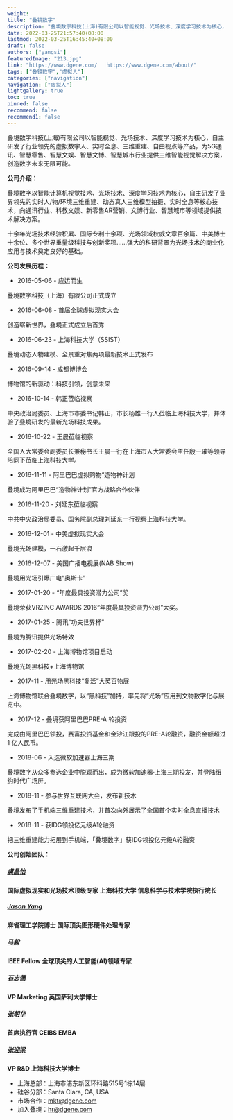 ```yaml
---
weight: 
title: "叠镜数字"
description: "叠境数字科技(上海)有限公司以智能视觉、光场技术、深度学习技术为核心，自主研发了行业领先的虚拟数字人、实时全息、三维重建、自由视点等产品，为5G通讯、智慧零售、智慧文娱、智慧文博、智慧城市行业提供三维智能视觉解决方案，创造数字未来无限可能。"
date: 2022-03-25T21:57:40+08:00
lastmod: 2022-03-25T16:45:40+08:00
draft: false
authors: ["yangsi"]
featuredImage: "213.jpg"
link: "https://www.dgene.com/   https://www.dgene.com/about/"
tags: ["叠镜数字","虚拟人"]
categories: ["navigation"]
navigation: ["虚拟人"]
lightgallery: true
toc: true
pinned: false
recommend: false
recommend1: false
---
```


叠境数字科技(上海)有限公司以智能视觉、光场技术、深度学习技术为核心，自主研发了行业领先的虚拟数字人、实时全息、三维重建、自由视点等产品，为5G通讯、智慧零售、智慧文娱、智慧文博、智慧城市行业提供三维智能视觉解决方案，创造数字未来无限可能。

**公司介绍：**

叠境数字以智能计算机视觉技术、光场技术、深度学习技术为核心，自主研发了业界领先的实时人/物/环境三维重建、动态真人三维模型拍摄、实时全息等核心技术，向通讯行业、科教文娱、新零售AR营销、文博行业、智慧城市等领域提供技术解决方案。

十余年光场技术经验积累、国际专利十余项、光场领域权威文章百余篇、中美博士十余位、多个世界重量级科技与创新奖项……强大的科研背景为光场技术的商业化应用与技术奠定良好的基础。

**公司发展历程：**

- 2016-05-06 - 应运而生

叠境数字科技（上海）有限公司正式成立

- 2016-06-08 - 首届全球虚拟现实大会

创造崭新世界，叠境正式成立后首秀

- 2016-06-23 - 上海科技大学（SSIST）

叠境动态人物建模、全景重对焦两项最新技术正式发布

- 2016-09-14 - 成都博博会

博物馆的新驱动：科技引领，创意未来

- 2016-10-14 - 韩正莅临视察

中央政治局委员、上海市市委书记韩正，市长杨雄一行人莅临上海科技大学，并体验了叠境研发的最新光场科技成果。

- 2016-10-22 - 王晨莅临视察

全国人大常委会副委员长兼秘书长王晨一行在上海市人大常委会主任殷一璀等领导陪同下莅临上海科技大学。

- 2016-11-11 - 阿里巴巴虚拟购物“造物神计划

叠境成为阿里巴巴“造物神计划”官方战略合作伙伴

- 2016-11-20 - 刘延东莅临视察

中共中央政治局委员、国务院副总理刘延东一行视察上海科技大学。

- 2016-12-01 - 中美虚拟现实大会

叠境光场建模，一石激起千层浪

- 2016-12-07 - 美国广播电视展(NAB Show)

叠境用光场引爆广电“奥斯卡”

- 2017-01-20 - “年度最具投资潜力公司”奖

叠境荣获VRZINC AWARDS 2016“年度最具投资潜力公司”大奖。

- 2017-01-25 - 腾讯“功夫世界杯”

叠境为腾讯提供光场特效

- 2017-02-20 - 上海博物馆项目启动

叠境光场黑科技+上海博物馆

- 2017-11 - 用光场黑科技“复活”大英百物展

上海博物馆联合叠境数字，以“黑科技”加持，率先将“光场”应用到文物数字化与展览中。

- 2017-12 - 叠境获阿里巴巴PRE-A 轮投资

完成由阿里巴巴领投，赛富投资基金和金沙江跟投的PRE-A轮融资，融资金额超过 1 亿人民币。

- 2018-06 - 入选微软加速器上海三期

叠境数字从众多参选企业中脱颖而出，成为微软加速器·上海三期校友，并登陆纽约时代广场屏。

- 2018-11 - 参与世界互联网大会，发布新技术

叠境发布了手机端三维重建技术，并首次向外展示了全国首个实时全息直播技术

- 2018-11 - 获IDG领投亿元级A轮融资

把三维重建能力拓展到手机端，「叠境数字」获IDG领投亿元级A轮融资

**公司创始团队：**

##### [虞晶怡](https://www.dgene.com/about/#)

**国际虚拟现实和光场技术顶级专家
上海科技大学 信息科学与技术学院执行院长**



##### [Jason Yang](https://www.dgene.com/about/#)

**麻省理工学院博士
国际顶尖图形硬件处理专家**



##### [马毅](https://www.dgene.com/about/#)

**IEEE Fellow
全球顶尖的人工智能(AI)领域专家**



##### [石志儒](https://www.dgene.com/about/#)

**VP Marketing
英国萨利大学博士**



##### [张朝华](https://www.dgene.com/about/#)

**首席执行官
CEIBS EMBA**



##### [张迎梁](https://www.dgene.com/about/#)

**VP R&D
上海科技大学博士**



- 上海总部：上海市浦东新区环科路515号1栋14层
- 硅谷分部：Santa Clara, CA, USA
- 市场合作：mkt@dgene.com
- 加入叠境：hr@dgene.com


